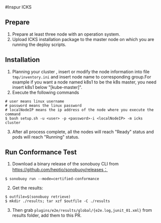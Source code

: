 #Inspur ICKS
## Prepare

1. Prepare at least three node with an operation system.
2. Upload ICKS installation package to the master node on which you are running the deploy scripts.

## Installation

1. Planning your cluster , insert or modify the node information into file `tmp/inventory.ini` and insert node name to corresponding group.For example if you want a node named k8s1 to be the k8s master, you need insert k8s1 below "[kube-master]".
2. Execute the following commands 
```
# user means linux username
# password means the linux password
# localNodeIP means the ip address of the node where you execute the command 
$ bash setup.sh -u <user> -p <password>-i <localNodeIP> -m icks cluster
```
3. After all process complete, all the nodes will reach "Ready" status and pods will reach "Running" status.

## Run Conformance Test


1. Download a binary release of the sonobuoy CLI from https://github.com/heptio/sonobuoy/releases：
```
$ sonobuoy run --mode=certified-conformance
```

2. Get the results:
```
$ outfile=$(sonobuoy retrieve)
$ mkdir ./results; tar xzf $outfile -C ./results
```

3. Then grab `plugins/e2e/results/global/{e2e.log,junit_01.xml}` from results folder, add them to this PR.
